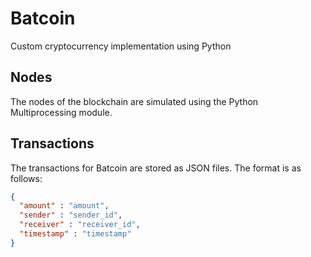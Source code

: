 # Batcoin

Custom cryptocurrency implementation using Python

## Nodes

The nodes of the blockchain are simulated using the Python Multiprocessing module.

## Transactions

The transactions for Batcoin are stored as JSON files. The format is as follows:

```json
{
  "amount" : "amount",
  "sender" : "sender_id",
  "receiver" : "receiver_id",
  "timestamp" : "timestamp"
}
```

